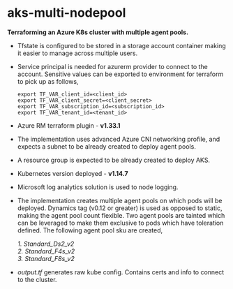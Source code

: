 # aks-multi-nodepool
**Terraforming an Azure K8s cluster with multiple agent pools.**<br/>

- Tfstate is configured to be stored in a storage account container making it easier to manage across multiple users.<br/>

- Service principal is needed for azurerm provider to connect to the account. Sensitive values can be exported to environment for terraform to pick up as follows,<br/>
    ```
    export TF_VAR_client_id=<client_id>
    export TF_VAR_client_secret=<client_secret>
    export TF_VAR_subscription_id=<subscription_id>
    export TF_VAR_tenant_id=<tenant_id>
    ```
  
- Azure RM terraform plugin - **v1.33.1**

- The implementation uses advanced Azure CNI networking profile, and expects a subnet to be already created to deploy agent pools.

- A resource group is expected to be already created to deploy AKS.

- Kubernetes version deployed - **v1.14.7**

- Microsoft log analytics solution is used to node logging.

- The implementation creates multiple agent pools on which pods will be deployed. Dynamics tag (v0.12 or greater) is used as opposed to static, making the agent pool count flexible. Two agent pools are tainted which can be leveraged to make them exclusive to pods which have toleration defined. The following agent pool sku are created,

    *1. Standard_Ds2_v2*<br/>
    *2. Standard_F4s_v2*<br/>
    *3. Standard_F8s_v2*<br/>

- *output.tf* generates raw kube config. Contains certs and info to connect to the cluster. 
